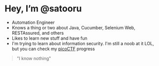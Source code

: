 # Hey, I’m @satooru
- Automation Engineer
- Knows a thing or two about Java, Cucumber, Selenium Web, RESTAssured, and others
- Likes to learn new stuff and have fun
- I'm trying to learn about information security. I'm still a noob at it LOL, but you can check my [picoCTF](https://github.com/satooru/picoCTF) progress

> "I know nothing"

<!---
satooru/satooru is a ✨ special ✨ repository because its `README.md` (this file) appears on your GitHub profile.
You can click the Preview link to take a look at your changes.
--->
